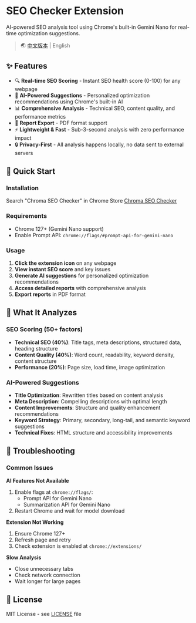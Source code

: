 # SEO Checker Extension

AI-powered SEO analysis tool using Chrome's built-in Gemini Nano for real-time optimization suggestions.

> 🌏 [中文版本](./README_zh.md) | English

## ✨ Features

- 🔍 **Real-time SEO Scoring** - Instant SEO health score (0-100) for any webpage
- 🤖 **AI-Powered Suggestions** - Personalized optimization recommendations using Chrome's built-in AI
- 📊 **Comprehensive Analysis** - Technical SEO, content quality, and performance metrics
- 📄 **Report Export** - PDF format support
- ⚡ **Lightweight & Fast** - Sub-3-second analysis with zero performance impact
- 🔒 **Privacy-First** - All analysis happens locally, no data sent to external servers

## 🚀 Quick Start

### Installation

Search "Chroma SEO Checker" in Chrome Store
[Chroma SEO Checker](https://xxx)

### Requirements
- Chrome 127+ (Gemini Nano support)
- Enable Prompt API: `chrome://flags/#prompt-api-for-gemini-nano`

### Usage

1. **Click the extension icon** on any webpage
2. **View instant SEO score** and key issues
3. **Generate AI suggestions** for personalized optimization recommendations
4. **Access detailed reports** with comprehensive analysis
5. **Export reports** in PDF format

## 🔧 What It Analyzes

### SEO Scoring (50+ factors)
- **Technical SEO (40%)**: Title tags, meta descriptions, structured data, heading structure
- **Content Quality (40%)**: Word count, readability, keyword density, content structure  
- **Performance (20%)**: Page size, load time, image optimization

### AI-Powered Suggestions
- **Title Optimization**: Rewritten titles based on content analysis
- **Meta Description**: Compelling descriptions with optimal length
- **Content Improvements**: Structure and quality enhancement recommendations
- **Keyword Strategy**: Primary, secondary, long-tail, and semantic keyword suggestions
- **Technical Fixes**: HTML structure and accessibility improvements

## 🔧 Troubleshooting

### Common Issues

**AI Features Not Available**
1. Enable flags at `chrome://flags/`: 
   - Prompt API for Gemini Nano
   - Summarization API for Gemini Nano
2. Restart Chrome and wait for model download

**Extension Not Working**
1. Ensure Chrome 127+
2. Refresh page and retry
3. Check extension is enabled at `chrome://extensions/`

**Slow Analysis**
- Close unnecessary tabs
- Check network connection
- Wait longer for large pages

## 📄 License

MIT License - see [LICENSE](./LICENSE) file